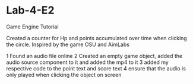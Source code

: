 # Lab-4-E2
Game Engine Tutorial

Created a counter for Hp and points accumulated over time when clicking the circle. Inspired by the game OSU and AimLabs

1 Found an audio file online
2 Created an empty game object, added the audio source component to it and added the mp4 to it
3 added my respective code to the point text and score text
4 ensure that the audio is only played when clicking the object on screen